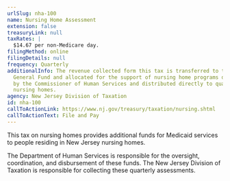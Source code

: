 ```yaml
---
urlSlug: nha-100
name: Nursing Home Assessment
extension: false
treasuryLink: null
taxRates: |
  $14.67 per non-Medicare day.
filingMethod: online
filingDetails: null
frequency: Quarterly
additionalInfo: The revenue collected form this tax is transferred to the
  General Fund and allocated for the support of nursing home programs designated
  by the Commissioner of Human Services and distributed directly to qualifying
  nursing homes.
agency: New Jersey Division of Taxation
id: nha-100
callToActionLink: https://www.nj.gov/treasury/taxation/nursing.shtml
callToActionText: File and Pay
---
```


This tax on nursing homes provides additional funds for Medicaid services to people residing in New Jersey nursing homes.

The Department of Human Services is responsible for the oversight, coordination, and disbursement of these funds. The New Jersey Division of Taxation is responsible for collecting these quarterly assessments.
